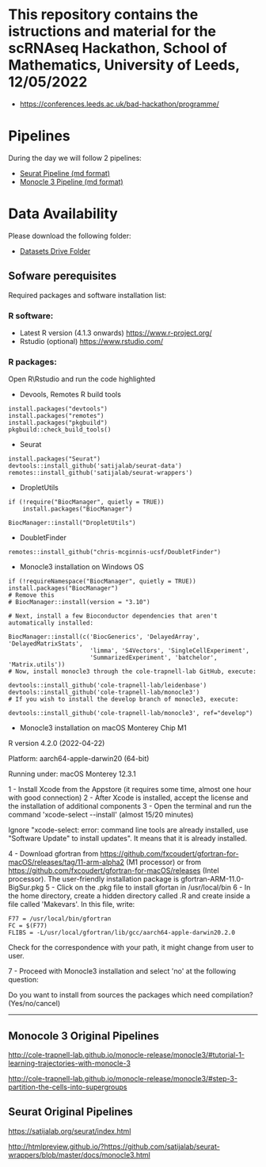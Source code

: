 # This repository contains the istructions and material for the scRNAseq Hackathon, School of Mathematics, University of Leeds, 12/05/2022

* https://conferences.leeds.ac.uk/bad-hackathon/programme/

# Pipelines
During the day we will follow 2 pipelines:

* [Seurat Pipeline (md format)](https://github.com/luisacutillo78/scRNAseq_Hackathon/blob/main/Pipeline1_Analysis_TabulaMuris.md)
* [Monocle 3 Pipeline (md format)](https://github.com/luisacutillo78/scRNAseq_Hackathon/blob/main/Pipeline2_monocle3.md)


# Data Availability
Please download the following folder:
* [Datasets Drive Folder](https://drive.google.com/drive/folders/1eP16g-thyNZ-wTZwu24IPKB5uRWWYFIn?usp=sharing)


## Sofware perequisites
Required packages and software installation list:


### R software: 
* Latest R version (4.1.3 onwards) https://www.r-project.org/
* Rstudio (optional) https://www.rstudio.com/

### R packages:

Open R\Rstudio and run the code highlighted

* Devools, Remotes R build tools
 ```
install.packages("devtools")
install.packages("remotes")
install.packages("pkgbuild")
pkgbuild::check_build_tools()
```
* Seurat
```
install.packages("Seurat")
devtools::install_github('satijalab/seurat-data')
remotes::install_github('satijalab/seurat-wrappers')
 ```
* DropletUtils
```
if (!require("BiocManager", quietly = TRUE))
    install.packages("BiocManager")

BiocManager::install("DropletUtils")
```
* DoubletFinder
```
remotes::install_github("chris-mcginnis-ucsf/DoubletFinder")
```
* Monocle3 installation on Windows OS
```
if (!requireNamespace("BiocManager", quietly = TRUE))
install.packages("BiocManager")
# Remove this 
# BiocManager::install(version = "3.10")

# Next, install a few Bioconductor dependencies that aren't automatically installed:

BiocManager::install(c('BiocGenerics', 'DelayedArray', 'DelayedMatrixStats',
                       'limma', 'S4Vectors', 'SingleCellExperiment',
                       'SummarizedExperiment', 'batchelor', 'Matrix.utils'))
# Now, install monocle3 through the cole-trapnell-lab GitHub, execute:

devtools::install_github('cole-trapnell-lab/leidenbase')
devtools::install_github('cole-trapnell-lab/monocle3')
# If you wish to install the develop branch of monocle3, execute:

devtools::install_github('cole-trapnell-lab/monocle3', ref="develop")
```
* Monocle3 installation on macOS Monterey Chip M1

R version 4.2.0 (2022-04-22)

Platform: aarch64-apple-darwin20 (64-bit)

Running under: macOS Monterey 12.3.1

1 - Install Xcode from the Appstore (it requires some time, almost one hour with good connection)
2 - After Xcode is installed, accept the license and the installation of additional components
3 - Open the terminal and run the command 'xcode-select --install' (almost 15/20 minutes)

Ignore "xcode-select: error: command line tools are already installed, use "Software Update" to install updates". It means that it is already installed.

4 - Download gfortran from https://github.com/fxcoudert/gfortran-for-macOS/releases/tag/11-arm-alpha2 (M1 processor) or from https://github.com/fxcoudert/gfortran-for-macOS/releases (Intel processor). The user-friendly installation package is gfortran-ARM-11.0-BigSur.pkg
5 - Click on the .pkg file to install gfortan in /usr/local/bin
6 - In the home directory, create a hidden directory called .R and create inside a file called 'Makevars'. In this file, write:
```
F77 = /usr/local/bin/gfortran
FC = $(F77)
FLIBS = -L/usr/local/gfortran/lib/gcc/aarch64-apple-darwin20.2.0
```
Check for the correspondence with your path, it might change from user to user.

7 - Proceed with Monocle3 installation and select 'no' at the following question:

Do you want to install from sources the packages which need compilation? (Yes/no/cancel)

****
## Monocole 3 Original Pipelines
http://cole-trapnell-lab.github.io/monocle-release/monocle3/#tutorial-1-learning-trajectories-with-monocle-3

http://cole-trapnell-lab.github.io/monocle-release/monocle3/#step-3-partition-the-cells-into-supergroups


## Seurat Original Pipelines
https://satijalab.org/seurat/index.html

http://htmlpreview.github.io/?https://github.com/satijalab/seurat-wrappers/blob/master/docs/monocle3.html


